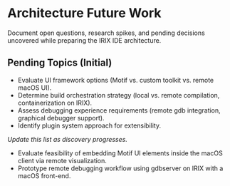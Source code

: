 # Architecture Future Work

Document open questions, research spikes, and pending decisions uncovered while preparing the IRIX IDE architecture.

## Pending Topics (Initial)
- Evaluate UI framework options (Motif vs. custom toolkit vs. remote macOS UI).
- Determine build orchestration strategy (local vs. remote compilation, containerization on IRIX).
- Assess debugging experience requirements (remote gdb integration, graphical debugger support).
- Identify plugin system approach for extensibility.

_Update this list as discovery progresses._

- Evaluate feasibility of embedding Motif UI elements inside the macOS client via remote visualization.
- Prototype remote debugging workflow using gdbserver on IRIX with a macOS front-end.
